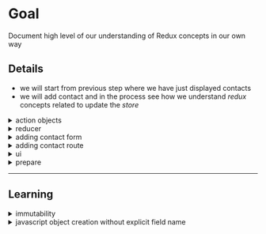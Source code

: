 # Goal
Document high level of our understanding of Redux concepts in our own way

## Details

* we will start from previous step where we have just displayed contacts
* we will add contact and in the process see how we understand _redux_ concepts related to update the _store_

<details>
  <summary>action objects</summary>

* When you updating the parts of _state_ what we need is __what part__ to update with __what data__.
  * __what part__
    * type (will identify in big state object)
    * ex: contact
  * __what data__
    * payload
  * we can kind of think a _message_ with _data_ in messaging system.
* __action objects__
  * will have _type_ and _payload_
  * ex:
    ```js
    {
      type: "contacts/add",
      payload: {
        name : 'test user',
        email: 'test@abc.com',
        phone: '123-123-1234'
      }
    }
    ```
* when component needs to update it can use _action objecct_ 
* components don't interact directly with _store_ to update
* they use __dispatch__  state.
</details>

<details>
  <summary>reducer</summary>

* official definition of _reducer_
  ```txt
    A reducer is a function that receives the current state and an action object, decides how to update the state if necessary, and returns the new state: (state, action) => newState. You can think of a reducer as an event listener which handles events based on the received action (event) type
  ```
* when component sends some action object to add(update/delete) some one has to take action. This is where _reducer_ comes into picture.
* as we have used _slice_ for getting data, it is the same place we need to add this functionality.
* adding _reducer_ in _contactsSlice_
  * adding _contactAdded_ reducer
  ```js
    reducers: {
        contactAdded: {
            reducer(state,action){
                // The code looks like doing mutating the object
                // but in reality the Redux framework (which uses immer library) and takes care
                // of creating new object.
                // This feature available only in reducers.
                state.push(action.payload)
            }
        }
  ```
   * __Note:__ we have used _state.push_ which looks like mutable code. But in reality when redux runs the reducer code , it runs through _immer_ library which takes care of creating new object. 
* reducers are pure as they don't change anything outside their scope.we can't do any API calls or dispatch actions from inside reducer. 

* reducer logic
  * either it can update state.
    ```js
      state.posts = state.posts.concat('test')
    ```
  * or __return__ data where redux __Immer__ library can __update the state__
    ```js
      return [
        {
          id: 1
        }
      ] 
    ```
</details>

<details>
  <summary>adding contact form</summary>

* add AddContactForm.js
  * features/contacts/AddContactForm.js
  * import dispatch hook
  ```js
    import React, { useState } from 'react'
    import { useDispatch } from 'react-redux'
  ```
  * using _state_ hook
    * we will be using state hook for local variables from form controls to variables. They need not go _store_. Only when user clicks Add , then the new _contact_ will go to _store_.
  * getting dispatch hook
    ```js
      const dispatch = useDispatch()
    ```
  * save contact function which will be called when user clicks button 'Save Contact'
    ```js
    const onSaveContactClicked = () => {
            dispatch(contactAdded(name, email, phone))
    }
    ```
  * finish the rest of form as in _AddContactForm.js_
</details>

<details>
  <summary>adding contact route</summary>

* intall react-router-dom for adding routing.
  ```cmd
    npm install react-router-dom
  ```
* add navbar (navbar.js)
* add router (app.jsx)

</details>

<details>
  <summary>ui</summary>

  ![add_new_contact_form](./add_new_contact_form.png)

  ___

  ![list_contacts_after_add](./list_contacts_after_add.png)
</details>

<details>
  <summary>prepare</summary>

__prepare__ in slice can be used to prepare the data (add additional fields) before __reducer__ take the actual action of changing the __state__

* adding prepare in contactslice
  ```js
    prepare(name,email,phone){
        return {
            payload: {
                id: nanoid(),
                name,
                email,
                phone
            }
        }
    }
  ```
</details>

___
## Learning

<details>
  <summary>immutability</summary>

* "Mutable" means changeable and "Immutable" means cannot be changed
  * obj (use spread operator)
```js
  x = { name:'sai', age:16 }  
  y = {...x,age:17}
```
* array
  * use _concat_
  ```js
    x = [1,2,3]
    y = x.concat(4)
  ```
  * use _slice_
  ```js
    x = [1,2,3]
    y = x.slice()
  ```
* Important in Redux world.
* By default javascript objects/arrays is mutable
* In order to make immutable (make a copy) by using spread operatiors,slices, concat (for arrays)
* Redux helps in writing immutable code in cetain scenarios (read futher below.)

</details>

<details>
  <summary>javascript object creation without explicit field name</summary>

* using explicit field names for objects
```js
  x = {
    name: 'testuser',
    age: 16
  }
```
* using implicit field names
```js
  name = 'testuser'
  age = 16
  x = {
    name,           // implicit
    age,            // implicit
    geneder : 'M'   // explicit 
  }
```
</details>